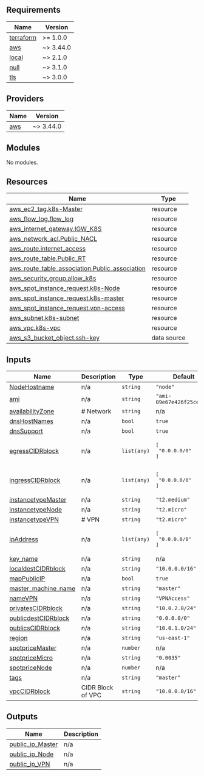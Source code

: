 <!-- BEGIN_TF_DOCS -->
## Requirements

| Name | Version |
|------|---------|
| <a name="requirement_terraform"></a> [terraform](#requirement\_terraform) | >= 1.0.0 |
| <a name="requirement_aws"></a> [aws](#requirement\_aws) | ~> 3.44.0 |
| <a name="requirement_local"></a> [local](#requirement\_local) | ~> 2.1.0 |
| <a name="requirement_null"></a> [null](#requirement\_null) | ~> 3.1.0 |
| <a name="requirement_tls"></a> [tls](#requirement\_tls) | ~> 3.0.0 |

## Providers

| Name | Version |
|------|---------|
| <a name="provider_aws"></a> [aws](#provider\_aws) | ~> 3.44.0 |

## Modules

No modules.

## Resources

| Name | Type |
|------|------|
| [aws_ec2_tag.k8s-Master](https://registry.terraform.io/providers/hashicorp/aws/latest/docs/resources/ec2_tag) | resource |
| [aws_flow_log.flow_log](https://registry.terraform.io/providers/hashicorp/aws/latest/docs/resources/flow_log) | resource |
| [aws_internet_gateway.IGW_K8S](https://registry.terraform.io/providers/hashicorp/aws/latest/docs/resources/internet_gateway) | resource |
| [aws_network_acl.Public_NACL](https://registry.terraform.io/providers/hashicorp/aws/latest/docs/resources/network_acl) | resource |
| [aws_route.internet_access](https://registry.terraform.io/providers/hashicorp/aws/latest/docs/resources/route) | resource |
| [aws_route_table.Public_RT](https://registry.terraform.io/providers/hashicorp/aws/latest/docs/resources/route_table) | resource |
| [aws_route_table_association.Public_association](https://registry.terraform.io/providers/hashicorp/aws/latest/docs/resources/route_table_association) | resource |
| [aws_security_group.allow_k8s](https://registry.terraform.io/providers/hashicorp/aws/latest/docs/resources/security_group) | resource |
| [aws_spot_instance_request.k8s-Node](https://registry.terraform.io/providers/hashicorp/aws/latest/docs/resources/spot_instance_request) | resource |
| [aws_spot_instance_request.k8s-master](https://registry.terraform.io/providers/hashicorp/aws/latest/docs/resources/spot_instance_request) | resource |
| [aws_spot_instance_request.vpn-access](https://registry.terraform.io/providers/hashicorp/aws/latest/docs/resources/spot_instance_request) | resource |
| [aws_subnet.k8s-subnet](https://registry.terraform.io/providers/hashicorp/aws/latest/docs/resources/subnet) | resource |
| [aws_vpc.k8s-vpc](https://registry.terraform.io/providers/hashicorp/aws/latest/docs/resources/vpc) | resource |
| [aws_s3_bucket_object.ssh-key](https://registry.terraform.io/providers/hashicorp/aws/latest/docs/data-sources/s3_bucket_object) | data source |

## Inputs

| Name | Description | Type | Default | Required |
|------|-------------|------|---------|:--------:|
| <a name="input_NodeHostname"></a> [NodeHostname](#input\_NodeHostname) | n/a | `string` | `"node"` | no |
| <a name="input_ami"></a> [ami](#input\_ami) | n/a | `string` | `"ami-09e67e426f25ce0d7"` | no |
| <a name="input_availabilityZone"></a> [availabilityZone](#input\_availabilityZone) | # Network | `string` | n/a | yes |
| <a name="input_dnsHostNames"></a> [dnsHostNames](#input\_dnsHostNames) | n/a | `bool` | `true` | no |
| <a name="input_dnsSupport"></a> [dnsSupport](#input\_dnsSupport) | n/a | `bool` | `true` | no |
| <a name="input_egressCIDRblock"></a> [egressCIDRblock](#input\_egressCIDRblock) | n/a | `list(any)` | <pre>[<br>  "0.0.0.0/0"<br>]</pre> | no |
| <a name="input_ingressCIDRblock"></a> [ingressCIDRblock](#input\_ingressCIDRblock) | n/a | `list(any)` | <pre>[<br>  "0.0.0.0/0"<br>]</pre> | no |
| <a name="input_instancetypeMaster"></a> [instancetypeMaster](#input\_instancetypeMaster) | n/a | `string` | `"t2.medium"` | no |
| <a name="input_instancetypeNode"></a> [instancetypeNode](#input\_instancetypeNode) | n/a | `string` | `"t2.micro"` | no |
| <a name="input_instancetypeVPN"></a> [instancetypeVPN](#input\_instancetypeVPN) | # VPN | `string` | `"t2.micro"` | no |
| <a name="input_ipAddress"></a> [ipAddress](#input\_ipAddress) | n/a | `list(any)` | <pre>[<br>  "0.0.0.0/0"<br>]</pre> | no |
| <a name="input_key_name"></a> [key\_name](#input\_key\_name) | n/a | `string` | n/a | yes |
| <a name="input_localdestCIDRblock"></a> [localdestCIDRblock](#input\_localdestCIDRblock) | n/a | `string` | `"10.0.0.0/16"` | no |
| <a name="input_mapPublicIP"></a> [mapPublicIP](#input\_mapPublicIP) | n/a | `bool` | `true` | no |
| <a name="input_master_machine_name"></a> [master\_machine\_name](#input\_master\_machine\_name) | n/a | `string` | `"master"` | no |
| <a name="input_nameVPN"></a> [nameVPN](#input\_nameVPN) | n/a | `string` | `"VPNAccess"` | no |
| <a name="input_privatesCIDRblock"></a> [privatesCIDRblock](#input\_privatesCIDRblock) | n/a | `string` | `"10.0.2.0/24"` | no |
| <a name="input_publicdestCIDRblock"></a> [publicdestCIDRblock](#input\_publicdestCIDRblock) | n/a | `string` | `"0.0.0.0/0"` | no |
| <a name="input_publicsCIDRblock"></a> [publicsCIDRblock](#input\_publicsCIDRblock) | n/a | `string` | `"10.0.1.0/24"` | no |
| <a name="input_region"></a> [region](#input\_region) | n/a | `string` | `"us-east-1"` | no |
| <a name="input_spotpriceMaster"></a> [spotpriceMaster](#input\_spotpriceMaster) | n/a | `number` | n/a | yes |
| <a name="input_spotpriceMicro"></a> [spotpriceMicro](#input\_spotpriceMicro) | n/a | `string` | `"0.0035"` | no |
| <a name="input_spotpriceNode"></a> [spotpriceNode](#input\_spotpriceNode) | n/a | `number` | n/a | yes |
| <a name="input_tags"></a> [tags](#input\_tags) | n/a | `string` | `"master"` | no |
| <a name="input_vpcCIDRblock"></a> [vpcCIDRblock](#input\_vpcCIDRblock) | CIDR Block of VPC | `string` | `"10.0.0.0/16"` | no |

## Outputs

| Name | Description |
|------|-------------|
| <a name="output_public_ip_Master"></a> [public\_ip\_Master](#output\_public\_ip\_Master) | n/a |
| <a name="output_public_ip_Node"></a> [public\_ip\_Node](#output\_public\_ip\_Node) | n/a |
| <a name="output_public_ip_VPN"></a> [public\_ip\_VPN](#output\_public\_ip\_VPN) | n/a |
<!-- END_TF_DOCS -->